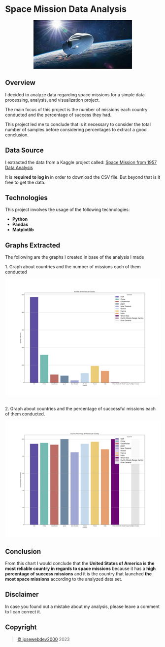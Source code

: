 # Space Mission Data Analysis
<div align="center">
    <img src="spaceship.jpeg" alt="Spaceship Image">
</div>

## Overview
<div>
    <p>I decided to analyze data regarding space missions for a simple data processing, analysis, and visualization project.</p>
    <p>The main focus of this project is the number of missions each country conducted and the percentage of success they had.</p>
    <p>This project led me to conclude that is it necessary to consider the total number of samples before considering percentages to extract a good conclusion.</p>
</div>

## Data Source
<div>
    <p>I extracted the data from a Kaggle project called: <a href="https://www.kaggle.com/code/kanncaa1/space-mission-from-1957-data-analysis/input" _target="blank">Space Mission from 1957 Data Analysis</a></p>
    <p>It is <b>required to log in</b> in order to download the CSV file. But beyond that is it free to get the data.</p>
</div>

## Technologies
<div>
    <p>This project involves the usage of the following technologies:</p>
    <ul>
        <li><b>Python</b></li>
        <li><b>Pandas</b></li>
        <li><b>Matplotlib</b></li>
    </ul>
</div>

## Graphs Extracted
<div>
    <p>The following are the graphs I created in base of the analysis I made</p>
    <div>
        <p>1. Graph about countries and the number of missions each of them conducted</p>
        <img src="countries_n_mission_num_bar_chart.png" alt="Countries vs Number of Missions Bar Chart"> 
    </div>
    <br>
    <div>
        <p>2. Graph about countries and the percentage of successful missions each of them conducted.</p>
        <img src="countries_n_success_mission_percentage_bar_chart.png" alt="Countries vs Success Mission Percentage Bar Chart">
    </div>
<div>

## Conclusion
<div>
    <p>From this chart I would conclude that the <b>United States of America is the most reliable country in regards to space missions</b> because it has a <b>high percentage of success missions</b> and it is the country that launched <b>the most space missions</b> according to the analyzed data set.</p>
</div>

## Disclaimer
<div>
    <p>In case you found out a mistake about my analysis, please leave a comment to I can correct it.</p>
</div>

## Copyright
<div>
    <blockquote>
        <a href="https://github.com/josewebdev2000">&copy; josewebdev2000</a> 2023
    </blockquote>
</div>
